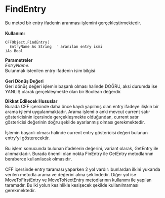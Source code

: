 # FindEntry

Bu metod bir entry ifadenin aranması işlemini gerçekleştirmektedir.\
\
**Kullanımı**

```
CFFObject.FindEntry(
  EntryName As String  ' aranılan entry ismi
)As Bool
```

**Parametreler**\
_EntryName:_\
Bulunmak istenilen entry ifadenin isim bilgisi\
\
**Geri Dönüş Değeri**\
Geri dönüş değeri işlemin başarılı olması halinde DOĞRU, aksi durumda ise YANLIŞ olarak gerçekleşmekte olan bir Boolean değerdir.

**Dikkat Edilecek Hususlar**\
Burada CFF içersinde daha önce kaydı yapılmış olan entry ifadeye ilişkin bir arama işlemi uygulanmaktadır. Arama işlemi o anki mevcut current satır göstericisinin içersinde gerçekleşmekte olduğundan, current satır göstericisi değerinin doğru şekilde ayarlanmış olması gerekmektedir.\
\
İşlemin başarılı olması halinde current entry göstericisi değeri bulunan entry'yi gösterecektir.\
\
Bu işlem sonucunda bulunan ifadelerin değerini, variant olarak, GetEntry ile alınmaktadır. Burada önemli olan nokta FinEntry ile GetEntry metodlarının beraberce kullanılacak olmasıdır.\
\
CFF içersinde entry taraması yaparken 2 yol vardır: bunlardan ilkini yukarıda verilen metodla arama ve değerini alma şeklindedir. Diğer yol ise MoveToFirstEntry ve MoveToNextEntry metodlarının kullanımı ile yapılan taramadır. Bu iki yolun kesinlikle kesişecek şekilde kullanılmaması gerekmektedir.
